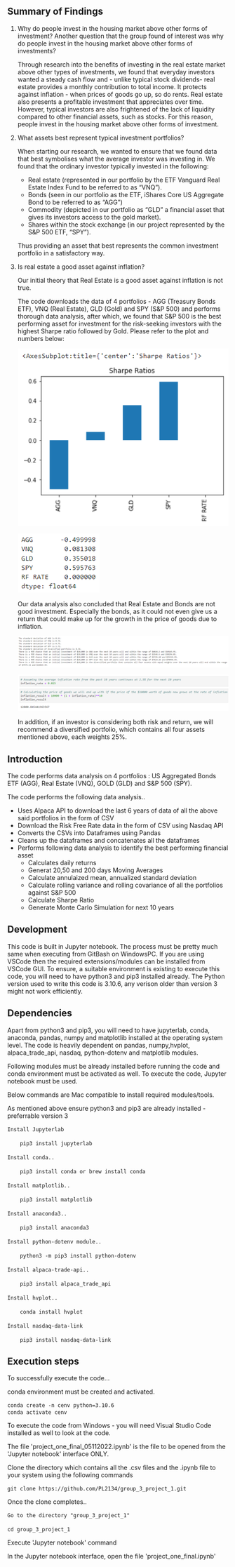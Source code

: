 ## Summary of Findings

1. Why do people invest in the housing market above other forms of investment? Another question that the group found of interest was why do people invest in the housing market above other forms of investments? 

   Through research into the benefits of investing in the real estate market above other types of investments, we found that everyday investors wanted a steady cash flow and - unlike typical stock dividends- real estate provides a monthly contribution to total income. It protects against inflation - when prices of goods go up, so do rents. Real estate also presents a profitable investment that appreciates over time. However, typical investors are also frightened of the lack of liquidity compared to other financial assets, such as stocks. For this reason, people invest in the housing market above other forms of investment.

   

2. What assets best represent typical investment portfolios?

   When starting our research, we wanted to ensure that we found data that best symbolises what the average investor was investing in. 
   We found that the ordinary investor typically invested in the following:

    - Real estate (represented in our portfolio by the ETF Vanguard Real Estate Index Fund to be referred to as “VNQ”). 
    - Bonds (seen in our portfolio as the ETF, iShares Core US Aggregate Bond to be referred to as “AGG”) 
    - Commodity (depicted in our portfolio as “GLD” a financial asset that gives its investors access to the gold market). 
    - Shares within the stock exchange (in our project represented by the S&P 500 ETF, “SPY”). 

   Thus providing an asset that best represents the common investment portfolio in a satisfactory way. 



3. Is real estate a good asset against inflation?

   Our initial theory that Real Estate is a good asset against inflation is not true. 

   The code downloads the data of 4 portfolios - AGG (Treasury Bonds ETF), VNQ (Real Estate), GLD (Gold) and SPY (S&P 500) and performs thorough data analysis, after which, we found that S&P 500 is the best performing asset for investment for the risk-seeking investors with the highest Sharpe ratio followed by Gold. Please refer to the plot and numbers below:

   ![Alt text](sharpe_ratios.png)

   ![Alt text](sharpe_ratios_number.png)

   Our data analysis also concluded that Real Estate and Bonds are not good investment. Especially the bonds, as it could not even give us a return that could make up for the growth in the price of goods due to inflation.
   
	![Alt text](Monte_Carlo_Summary.png)
   
	![Alt text](inflation_outcome.png)

   In addition, if an investor is considering both risk and return, we will recommend a diversified portfolio, which contains all four assets mentioned above, each weights 25%.

## Introduction

The code performs data analysis on 4 portfolios : US Aggregated Bonds ETF (AGG), Real Estate (VNQ), GOLD (GLD) and S&P 500 (SPY). 

The code performs the following data analysis..

 - Uses Alpaca API to download the last 6 years of data of all the above said portfolios in the form of CSV
 - Download the Risk Free Rate data in the form of CSV using Nasdaq API
 - Converts the CSVs into Dataframes using Pandas
 - Cleans up the dataframes and concatenates all the dataframes
 - Performs following data analysis to identify the best performing financial asset
	- Calculates daily returns
	- Generat 20,50 and 200 days Moving Averages
	- Calculate annulaized mean, annualized standard deviation
	- Calculate rolling variance and rolling covariance of all the portfolios against S&P 500
	- Calculate Sharpe Ratio
	- Generate Monte Carlo Simulation for next 10 years

## Development

This code is built in Jupyter notebook. The process must be pretty much same when executing from GitBash on WindowsPC. If you are using VSCode then the required extensions/modules can be installed from VSCode GUI. To ensure, a suitable environment is existing to execute this code, you will need to have python3 and pip3 installed already. The Python version used to write this code is 3.10.6, any verison older than version 3 might not work efficiently.

## Dependencies

Apart from python3 and pip3, you will need to have jupyterlab, conda, anaconda, pandas, numpy and matplotlib installed at the operating system level.
The code is heavily dependent on pandas, numpy,hvplot, alpaca_trade_api, nasdaq, python-dotenv and matplotlib modules.

Following modules must be already installed before running the code and conda environment must be activated as well. To execute the code, Jupyter notebook must be used. 

Below commands are Mac compatible to install required modules/tools.

As mentioned above ensure python3 and pip3 are already installed - preferrable version 3

	Install Jupyterlab

		pip3 install jupyterlab

	Install conda..

		pip3 install conda or brew install conda

	Install matplotlib..

		pip3 install matplotlib

	Install anaconda3..

		pip3 install anaconda3
	
	Install python-dotenv module..

		python3 -m pip3 install python-dotenv

	Install alpaca-trade-api.. 

		pip3 install alpaca_trade_api

	Install hvplot..

		conda install hvplot

	Install nasdaq-data-link

		pip3 install nasdaq-data-link

## Execution steps

To successfully execute the code...

conda environment must be created and activated.

	conda create -n cenv python=3.10.6
	conda activate cenv

To execute the code from Windows - you will need Visual Studio Code installed as well to look at the code.

The file 'project_one_final_05112022.ipynb' is the file to be opened from the 'Jupyter notebook' interface ONLY.

Clone the directory which contains all the .csv files and the .ipynb file to your system using the following commands

	git clone https://github.com/PL2134/group_3_project_1.git 

Once the clone completes.. 

	Go to the directory "group_3_project_1"

	cd group_3_project_1

Execute 'Jupyter notebook' command

In the Jupyter notebook interface, open the file 'project_one_final.ipynb'




